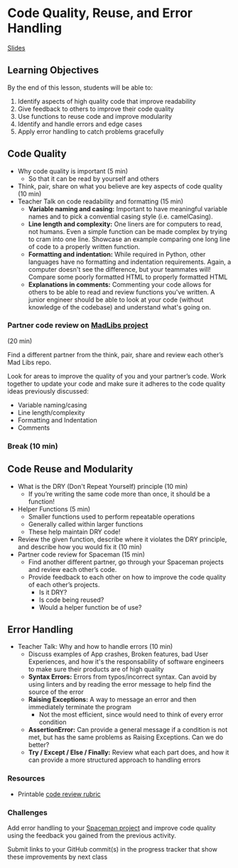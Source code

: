 # Code Quality, Reuse, and Error Handling

[Slides](https://docs.google.com/presentation/d/12Njd_TwfxbXdjFYLLuxfUChu47ILU37_BsAXyqARlQc/preview)

## Learning Objectives
By the end of this lesson, students will be able to:

1. Identify aspects of high quality code that improve readability
1. Give feedback to others to improve their code quality
1. Use functions to reuse code and improve modularity
1. Identify and handle errors and edge cases
1. Apply error handling to catch problems gracefully


## Code Quality
- Why code quality is important (5 min)
    - So that it can be read by yourself and others
- Think, pair, share on what you believe are key aspects of code quality (10 min)
- Teacher Talk on code readability and formatting (15 min)
  - **Variable naming and casing:** Important to have meaningful variable names and to pick a convential casing style (i.e. camelCasing).
  - **Line length and complexity:** One liners are for computers to read, not humans. Even a simple function can be made complex by trying to cram into one line. Showcase an example comparing one long line of code to a properly written function.
  - **Formatting and indentation:** While required in Python, other languages have no formatting and indentation requirements. Again, a computer doesn't see the difference, but your teammates will! Compare some poorly formatted HTML to properly formatted HTML
  - **Explanations in comments:** Commenting your code allows for others to be able to read and review functions you've written. A junior engineer should be able to look at your code (without knowledge of the codebase) and understand what's going on.

### Partner code review on [MadLibs project]
(20 min)

Find a different partner from the think, pair, share and review each other’s Mad Libs repo.

Look for areas to improve the quality of you and your partner’s code. Work together to update your code and make sure it adheres to the code quality ideas previously discussed:

- Variable naming/casing
- Line length/complexity
- Formatting and Indentation
- Comments

### Break (10 min)


## Code Reuse and Modularity
- What is the DRY (Don't Repeat Yourself) principle (10 min)
    - If you’re writing the same code more than once, it should be a function!
- Helper Functions (5 min)
    - Smaller functions used to perform repeatable operations
    - Generally called within larger functions
    - These help maintain DRY code!
- Review the given function, describe where it violates the DRY principle, and describe how you would fix it (10 min)
- Partner code review for Spaceman (15 min)
    - Find another different partner, go through your Spaceman projects and review each other’s code.
    - Provide feedback to each other on how to improve the code quality of each other’s projects.
        - Is it DRY?
        - Is code being reused?
        - Would a helper function be of use?

## Error Handling
- Teacher Talk: Why and how to handle errors (10 min)
    - Discuss examples of App crashes, Broken features, bad User Experiences, and how it's the responsability of software engineers to make sure their products are of high quality
    - **Syntax Errors:** Errors from typos/incorrect syntax. Can avoid by using linters and by reading the error message to help find the source of the error
    - **Raising Exceptions:** A way to message an error and then immediately terminate the program
        - Not the most efficient, since would need to think of every error condition
    - **AssertionError:** Can provide a general message if a condition is not met, but has the same problems as Raising Exceptions. Can we do better?
    - **Try / Except / Else / Finally:** Review what each part does, and how it can provide a more structured approach to handling errors

### Resources
- Printable [code review rubric]

### Challenges
Add error handling to your [Spaceman project] and improve code quality using the feedback you gained from the previous activity.

Submit links to your GitHub commit(s) in the progress tracker that show these improvements by next class

[code review rubric]: https://make.sc/code-review-rubric
[MadLibs project]: ../Projects/MadLibs
[Spaceman project]: ../Projects/Spaceman
